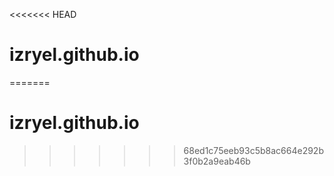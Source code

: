 <<<<<<< HEAD
# izryel.github.io
=======
# izryel.github.io

>>>>>>> 68ed1c75eeb93c5b8ac664e292b3f0b2a9eab46b
